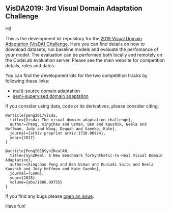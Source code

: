 

## VisDA2019: 3rd Visual Domain Adaptation Challenge

Hi!

This is the development kit repository for the [2019 Visual Domain Adaptation (VisDA) Challenge](http://ai.bu.edu/visda-2019/). Here you can find details on how to download datasets, run baseline models and evaluate the perfomance of your model. The evaluation can be performed both locally and remotely on the CodaLab evaluation server. Please see the main website for competition details, rules and dates.

You can find the development kits for the two competition tracks by following these links:
- [multi-source domain adaptation](openset)
- [semi-supervised domain adaptation](detection) 


If you consider using data, code or its derivatives, please consider citing:

```
@article{peng2017visda,
  title={Visda: The visual domain adaptation challenge},
  author={Peng, Xingchao and Usman, Ben and Kaushik, Neela and Hoffman, Judy and Wang, Dequan and Saenko, Kate},
  journal={arXiv preprint arXiv:1710.06924},
  year={2017}
}

@article{Peng2018Syn2RealAN,
  title={Syn2Real: A New Benchmark forSynthetic-to-Real Visual Domain Adaptation},
  author={Xingchao Peng and Ben Usman and Kuniaki Saito and Neela Kaushik and Judy Hoffman and Kate Saenko},
  journal={CoRR},
  year={2018},
  volume={abs/1806.09755}
}
```

If you find any bugs please [open an issue](https://github.com/VisionLearningGroup/visda-2018-public/issues).

Have fun!
